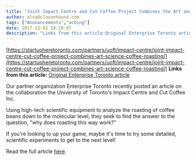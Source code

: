 ```yaml
---
title: "Joint Impact Centre and Cut Coffee Project Combines the Art and Science of Coffee Roasting"
author: alva@clausehound.com
tags: ["Announcements","aching"]
date: 2017-12-01 18:10:07
description: "Links from this article:Original Enterprise Toronto articleOur partner organization Enterprise Toronto recently posted an article on the collabora..."
---
```


[https://startupheretoronto.com/partners/uoft/impact-centre/joint-impact-centre-cut-coffee-project-combines-art-science-coffee-roasting/](https://startupheretoronto.com/partners/uoft/impact-centre/joint-impact-centre-cut-coffee-project-combines-art-science-coffee-roasting/)
**Links from this article:**
[Original Enterprise Toronto article](https://startupheretoronto.com/partners/uoft/impact-centre/joint-impact-centre-cut-coffee-project-combines-art-science-coffee-roasting/)

Our partner organization Enterprise Toronto recently posted an article on the collaboration the University of Toronto's Impact Centre and Cut Coffee Inc.

Using high-tech scientific equipment to analyze the roasting of coffee beans down to the molecular level, they seek to find the answer to the question, "why does roasting this way work?"

If you're looking to up your game, maybe it's time to try some detailed, scientific experiments to get to the next level!

Read the full article [here](https://startupheretoronto.com/partners/uoft/impact-centre/joint-impact-centre-cut-coffee-project-combines-art-science-coffee-roasting/).